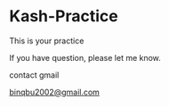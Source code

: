 # Kash-Practice

This is your practice

If you have question, please let me know.

contact gmail 

binqbu2002@gmail.com
